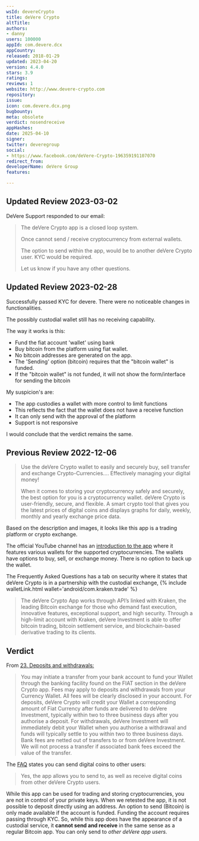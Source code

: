 ```yaml
---
wsId: devereCrypto
title: deVere Crypto
altTitle: 
authors:
- danny
users: 100000
appId: com.devere.dcx
appCountry: 
released: 2018-01-29
updated: 2023-04-20
version: 4.4.0
stars: 3.9
ratings: 
reviews: 1
website: http://www.devere-crypto.com
repository: 
issue: 
icon: com.devere.dcx.png
bugbounty: 
meta: obsolete
verdict: nosendreceive
appHashes: 
date: 2025-04-10
signer: 
twitter: deveregroup
social:
- https://www.facebook.com/deVere-Crypto-196359191107070
redirect_from: 
developerName: deVere Group
features: 

---
```


## Updated Review 2023-03-02

DeVere Support responded to our email:

> The deVere Crypto app is a closed loop system.
> 
> Once cannot send / receive cryptocurrency from external wallets.
> 
> The option to send within the app, would be to another deVere Crypto user. KYC would be required.
>
> Let us know if you have any other questions.

## Updated Review 2023-02-28

Successfully passed KYC for devere. 
There were no noticeable changes in functionalities.

The possibly custodial wallet still has no receiving capability.

The way it works is this: 

- Fund the fiat account 'wallet' using bank
- Buy bitcoin from the platform using fiat wallet.  
- No bitcoin addresses are generated on the app.
- The 'Sending' option (bitcoin) requires that the "bitcoin wallet" is funded.
- If the "bitcoin wallet" is not funded, it will not show the form/interface for sending the bitcoin

My suspicion's are:

- The app custodies a wallet with more control to limit functions
- This reflects the fact that the wallet does not have a receive function
- It can only send with the approval of the platform
- Support is not responsive

I would conclude that the verdict remains the same.

## Previous Review 2022-12-06

> Use the deVere Crypto wallet to easily and securely buy, sell transfer and exchange Crypto-Currencies…. Effectively managing your digital money!
>
> When it comes to storing your cryptocurrency safely and securely, the best option for you is a cryptocurrency wallet. deVere Crypto is user-friendly, secure, and flexible. A smart crypto tool that gives you the latest prices of digital coins and displays graphs for daily, weekly, monthly and yearly exchange price data.

Based on the description and images, it looks like this app is a trading platform or crypto exchange.

The official YouTube channel has an [introduction to the app](https://youtu.be/jO39qX8Bx_s?t=109) where it features various wallets for the supported cryptocurrencies. The wallets have options to buy, sell, or exchange money. There is no option to back up the wallet.

The Frequently Asked Questions has a tab on security where it states that deVere Crypto is in a partnership with the custodial exchange, {% include walletLink.html wallet='android/com.kraken.trade' %}

> The deVere Crypto App works through API’s linked with Kraken, the leading Bitcoin exchange for those who demand fast execution, innovative features, exceptional support, and high security. Through a high-limit account with Kraken, deVere Investment is able to offer bitcoin trading, bitcoin settlement service, and blockchain-based derivative trading to its clients.

## Verdict

From [23. Deposits and withdrawals:](https://www.devere-crypto.com/faq)

> You may initiate a transfer from your bank account to fund your Wallet through the banking facility found on the FIAT section in the deVere Crypto app. Fees may apply to deposits and withdrawals from your Currency Wallet. All fees will be clearly disclosed in your account. For deposits, deVere Crypto will credit your Wallet a corresponding amount of Fiat Currency after funds are delivered to deVere Investment, typically within two to three business days after you authorise a deposit. For withdrawals, deVere Investment will immediately debit your Wallet when you authorise a withdrawal and funds will typically settle to you within two to three business days. Bank fees are netted out of transfers to or from deVere Investment. We will not process a transfer if associated bank fees exceed the value of the transfer.

The [FAQ](https://devere-crypto.com/faq) states you can send digital coins to other users:

> Yes, the app allows you to send to, as well as receive digital coins from other deVere Crypto users.

While this app can be used for trading and storing cryptocurrencies, you are not in control of your private keys. When we retested the app, it is not possible to deposit directly using an address. An option to send (Bitcoin) is only made available if the account is funded. Funding the account requires passing through KYC. So, while this app does have the appearance of a custodial service, it **cannot send and receive** in the same sense as a regular Bitcoin app. You can only send to *other deVere app users.* 

